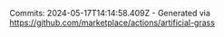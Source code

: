Commits: 2024-05-17T14:14:58.409Z - Generated via https://github.com/marketplace/actions/artificial-grass
<br>
